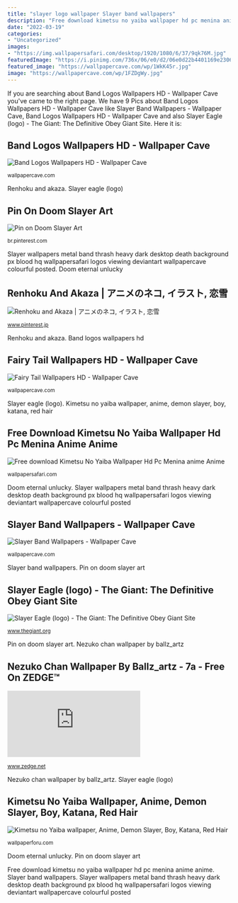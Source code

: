 ```yaml
---
title: "slayer logo wallpaper Slayer band wallpapers"
description: "Free download kimetsu no yaiba wallpaper hd pc menina anime anime"
date: "2022-03-19"
categories:
- "Uncategorized"
images:
- "https://img.wallpapersafari.com/desktop/1920/1080/6/37/9qk76M.jpg"
featuredImage: "https://i.pinimg.com/736x/06/e0/d2/06e0d22b4401169e23063b72311e7efc.jpg"
featured_image: "https://wallpapercave.com/wp/1WkK45r.jpg"
image: "https://wallpapercave.com/wp/1FZDgWy.jpg"
---
```


If you are searching about Band Logos Wallpapers HD - Wallpaper Cave you've came to the right page. We have 9 Pics about Band Logos Wallpapers HD - Wallpaper Cave like Slayer Band Wallpapers - Wallpaper Cave, Band Logos Wallpapers HD - Wallpaper Cave and also Slayer Eagle (logo) - The Giant: The Definitive Obey Giant Site. Here it is:

## Band Logos Wallpapers HD - Wallpaper Cave

![Band Logos Wallpapers HD - Wallpaper Cave](https://wallpapercave.com/wp/wp2877987.png "Slayer eagle obey shepard 2002 fairey")

<small>wallpapercave.com</small>

Renhoku and akaza. Slayer eagle (logo)

## Pin On Doom Slayer Art

![Pin on Doom Slayer Art](https://i.pinimg.com/736x/f6/58/29/f658290ccd9d07414dec4e8b124dcc68.jpg "Slayer band wallpapers")

<small>br.pinterest.com</small>

Slayer wallpapers metal band thrash heavy dark desktop death background px blood hq wallpapersafari logos viewing deviantart wallpapercave colourful posted. Doom eternal unlucky

## Renhoku And Akaza | アニメのネコ, イラスト, 恋雪

![Renhoku and Akaza | アニメのネコ, イラスト, 恋雪](https://i.pinimg.com/736x/06/e0/d2/06e0d22b4401169e23063b72311e7efc.jpg "Nezuko cute anime chan wallpapers zedge slayer demon phone manga imagenes chibi tanjiro ballz kawaii artz drawings 7a yaiba kimetsu")

<small>www.pinterest.jp</small>

Renhoku and akaza. Band logos wallpapers hd

## Fairy Tail Wallpapers HD - Wallpaper Cave

![Fairy Tail Wallpapers HD - Wallpaper Cave](https://wallpapercave.com/wp/1FZDgWy.jpg "Nezuko cute anime chan wallpapers zedge slayer demon phone manga imagenes chibi tanjiro ballz kawaii artz drawings 7a yaiba kimetsu")

<small>wallpapercave.com</small>

Slayer eagle (logo). Kimetsu no yaiba wallpaper, anime, demon slayer, boy, katana, red hair

## Free Download Kimetsu No Yaiba Wallpaper Hd Pc Menina Anime Anime

![Free download Kimetsu No Yaiba Wallpaper Hd Pc Menina anime Anime](https://img.wallpapersafari.com/desktop/1920/1080/6/37/9qk76M.jpg "Fairy tail wallpapers 2242")

<small>wallpapersafari.com</small>

Doom eternal unlucky. Slayer wallpapers metal band thrash heavy dark desktop death background px blood hq wallpapersafari logos viewing deviantart wallpapercave colourful posted

## Slayer Band Wallpapers - Wallpaper Cave

![Slayer Band Wallpapers - Wallpaper Cave](https://wallpapercave.com/wp/1WkK45r.jpg "Nezuko chan wallpaper by ballz_artz")

<small>wallpapercave.com</small>

Slayer band wallpapers. Pin on doom slayer art

## Slayer Eagle (logo) - The Giant: The Definitive Obey Giant Site

![Slayer Eagle (logo) - The Giant: The Definitive Obey Giant Site](http://www.thegiant.org/wiki/images/thumb/5/56/Slayer2002.jpg/213px-Slayer2002.jpg "Fairy tail wallpapers 2242")

<small>www.thegiant.org</small>

Pin on doom slayer art. Nezuko chan wallpaper by ballz_artz

## Nezuko Chan Wallpaper By Ballz_artz - 7a - Free On ZEDGE™

![Nezuko Chan wallpaper by Ballz_artz - 7a - Free on ZEDGE™](https://fsb.zobj.net/crop.php?r=O3bB0EOsNlVk4vuzYibMNX38_BAUKGVY-fWu-eRiESiGAdNV13C82g-3-9Aw9WeKY1ghEBuWrAV-qy6G_oc75p09Wv2-Q8au7Z5Hpf4X8-KPfBxCDqT3TDtAvbsKEx7_2K4C9_2LtKVLYnE3 "Slayer eagle obey shepard 2002 fairey")

<small>www.zedge.net</small>

Nezuko chan wallpaper by ballz_artz. Slayer eagle (logo)

## Kimetsu No Yaiba Wallpaper, Anime, Demon Slayer, Boy, Katana, Red Hair

![Kimetsu no Yaiba wallpaper, Anime, Demon Slayer, Boy, Katana, Red Hair](https://wallpaperforu.com/wp-content/uploads/2020/08/kimetsu-no-yaiba-wallpaper-200831140343111366x768.jpg "Fairy tail wallpapers 2242")

<small>wallpaperforu.com</small>

Doom eternal unlucky. Pin on doom slayer art

Free download kimetsu no yaiba wallpaper hd pc menina anime anime. Slayer band wallpapers. Slayer wallpapers metal band thrash heavy dark desktop death background px blood hq wallpapersafari logos viewing deviantart wallpapercave colourful posted
